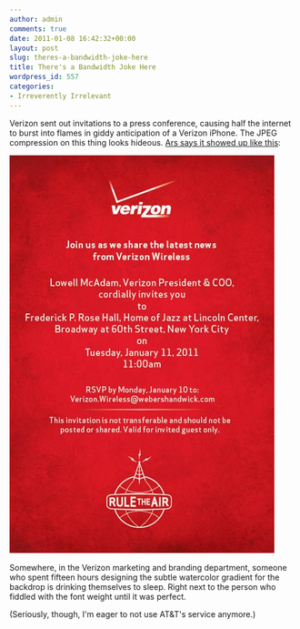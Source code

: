 ```yaml
---
author: admin
comments: true
date: 2011-01-08 16:42:32+00:00
layout: post
slug: theres-a-bandwidth-joke-here
title: There's a Bandwidth Joke Here
wordpress_id: 557
categories:
- Irreverently Irrelevant
---
```


Verizon sent out invitations to a press conference, causing half the internet to burst into flames in giddy anticipation of a Verizon iPhone. The JPEG compression on this thing looks hideous. [Ars says it showed up like this](http://arstechnica.com/apple/news/2011/01/verizon-sends-event-invitation-net-flies-into-verizon-iphone-flurry.ars):

[![](/images/verizoninvitationiphone.jpeg)](http://arstechnica.com/apple/news/2011/01/verizon-sends-event-invitation-net-flies-into-verizon-iphone-flurry.ars)

Somewhere, in the Verizon marketing and branding department, someone who spent fifteen hours designing the subtle watercolor gradient for the backdrop is drinking themselves to sleep. Right next to the person who fiddled with the font weight until it was perfect.

(Seriously, though, I'm eager to not use AT&T's service anymore.)
